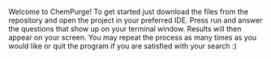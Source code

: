 Welcome to ChemPurge!
To get started just download the files from the repository and open the project in your preferred IDE.
Press run and answer the questions that show up on your terminal window.
Results will then appear on your screen.
You may repeat the process as many times as you would like or quit the program if you are satisfied with your search :)

